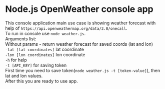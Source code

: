 # Node.js OpenWeather console app
This console application main use case is showing weather forecast with help of ```https://api.openweathermap.org/data/3.0/onecall```. \
To run in console use ``node weather.js``.\
Arguments list:\
Without params - return weather forecast for saved coords (lat and lon)\
```-lat [lat coordinates]``` lat coordinate \
```-lon [lon coordinates]``` lon coordinate \
```-h``` for help\
```-t [API_KEY]``` for saving token\
First time you need to save token(```node weather.js -t [token-value]```), then lat and lon values. \
After this you are ready to use app. 
